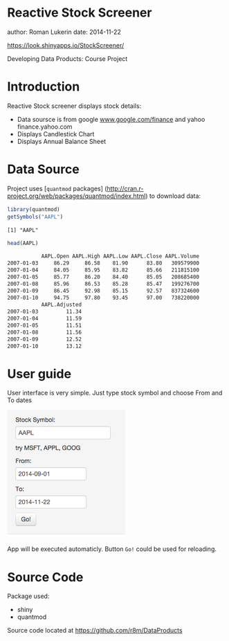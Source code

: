Reactive Stock Screener
========================================================
author: Roman Lukerin
date: 2014-11-22

https://look.shinyapps.io/StockScreener/

Developing Data Products: Course Project

Introduction
========================================================

Reactive Stock screener displays stock details: 

- Data soursce is from google www.google.com/finance and yahoo finance.yahoo.com
- Displays Candlestick Chart
- Displays Annual Balance Sheet

Data Source
========================================================

Project uses [`quantmod` packages] (http://cran.r-project.org/web/packages/quantmod/index.html) to download data:

```r
library(quantmod)
getSymbols("AAPL")
```

```
[1] "AAPL"
```

```r
head(AAPL)
```

```
           AAPL.Open AAPL.High AAPL.Low AAPL.Close AAPL.Volume
2007-01-03     86.29     86.58    81.90      83.80   309579900
2007-01-04     84.05     85.95    83.82      85.66   211815100
2007-01-05     85.77     86.20    84.40      85.05   208685400
2007-01-08     85.96     86.53    85.28      85.47   199276700
2007-01-09     86.45     92.98    85.15      92.57   837324600
2007-01-10     94.75     97.80    93.45      97.00   738220000
           AAPL.Adjusted
2007-01-03         11.34
2007-01-04         11.59
2007-01-05         11.51
2007-01-08         11.56
2007-01-09         12.52
2007-01-10         13.12
```

User guide
========================================================

User interface is very simple. Just type stock symbol and choose From and To dates

![Settings](image1.png)

App will be executed automaticly. Button `Go!` could be used for reloading.

Source Code
=========================================================

Package used:

- shiny
- quantmod

Source code located at https://github.com/r8m/DataProducts

